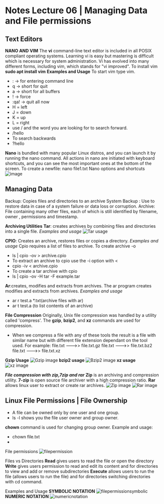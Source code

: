 # Notes Lecture 06 | Managing Data and File permissions
## Text Editors 
**NANO AND VIM**
The **vi** command-line text editor is included in all POSIX compliant operating systems.
Learning vi is easy but mastering is difficult which is necessary for system administration.
Vi has evolved into many different forms, including vim, which stands for "vi improved".
To install vim 
**sudo apt install vim**
**Examples and Usage**
To start vim type vim.
* : -> for entering command line
* q -> short for quit
* a -> short for all buffers
* ! -> force
* :qa! -> quit all now
* H = left
* J = down
* K = up
* L = right
* use / and the word you are looking for to search forward.
* /hello
* To search backwards
* ?hello

**Nano** is bundled with many popular Linux distros, and you can launch it by running the nano command. All actions in nano are initiated with keyboard shortcuts, and you can see the most important ones at the bottom of the screen.
To create a newfile:
nano file1.txt
Nano options and shortcuts
![image](notes6.png)
## Managing Data
Backup: Copies files and directories to an archive
System Backup : Use to restore data in case of a system failure or data loss or corruption.
Archive: File containing many other files, each of which is still identified by filename, owner , permissions and timestamp.

**Archiving Utilities**
**Tar**: creates archives by combining files and directories into a single file.
*Examples and usage*
![Tar usage](notes6.1.png)

**CPIO**: Creates an archive, restores files or copies a directory.
*Examples and usage*
Cpio requires a list of files to archive. To create archive -o
* ls | cpio -ov > archive.cpio
* To extract an archive to cpio use the -i option with <
* cpio -iv < archive.cpio
* To create a tar archive with cpio
* ls | cpio -ov -H tar -F example.tar

**Ar**:creates, modifies and extracts from archives.
The ar program creates modifies and extracts from archives.
*Examples and usage*
* ar r test.a *.txt(archive files with ar)
* ar t test.a (to list contents of an archive)

**File Compression**
Originally, Unix file compression was handled by a utility called 'compress'.
The **gzip**, **bzip2**, and **xz** commands are used for compression. 
* When we compress a file with any of these tools the result is a file with similar name but with different file extension dependant on the tool used.
For example:
file.txt --->> file.txt.gz
file.txt --->> file.txt.bz2
file.txt --->> file.txt.xz

**Gzip Usage** 
![Gzip image](notes6.2.png)
**bzip2 usage**
![Bzip2 image](notes6.3.png)
**xz usage**
![xz image](notes6.4.png)

***File compression with zip,7zip and rar***
**Zip** is an  archiving and compression utility.
**7-zip** is open source file archiver with a high compression ratio.
**Rar** allows linux user to extract or create rar archives.
![Zip image](notes6.5.png)
![Rar image](notes6.6.png)

## Linux File Permissions | File Ownership
* A file can be owned only by one user and one group. 
* ls -l shows you the file user owner and group owner.

**chown** command is used for changing group owner.
Example and usage:
* chown file.txt
* 
File permissions 
![filepermission](notes6.7.png)

Files vs Directories 
**Read** gives users to read the file or open the directory
**Write** gives users permission to read and edit its content and for directories to view and add or remove subdirectories
**Execute** allows users to run the file (allows users to run the file) and for directories switching directories with cd command.

Examples and Usage
**SYMBOLIC NOTATION**
![filepermissionsymbolic](notes6.8.png)
**NUMERIC NOTATION**
![numericnotation](notes6.9.png)